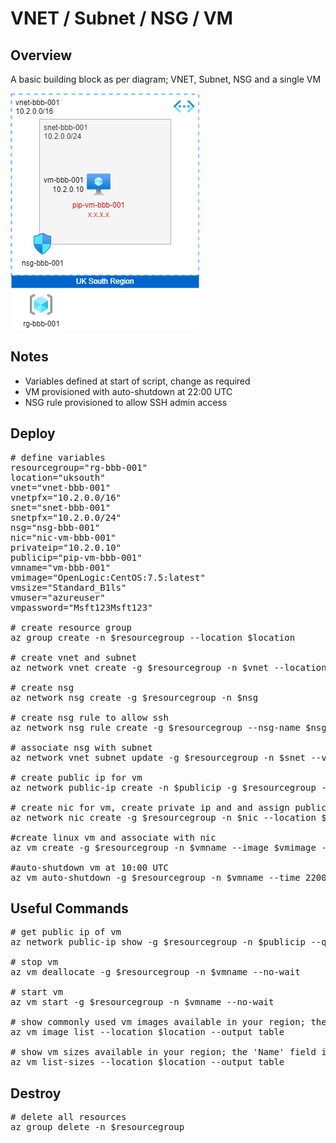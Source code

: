 # VNET / Subnet / NSG / VM

## Overview

A basic building block as per diagram; VNET, Subnet, NSG and a single VM 

![](vnet-subnet-nsg-vm.png)

## Notes

* Variables defined at start of script, change as required
* VM provisioned with auto-shutdown at 22:00 UTC
* NSG rule provisioned to allow SSH admin access

## Deploy

<pre lang="...">
# define variables
resourcegroup="rg-bbb-001"
location="uksouth"
vnet="vnet-bbb-001"
vnetpfx="10.2.0.0/16"
snet="snet-bbb-001"
snetpfx="10.2.0.0/24"
nsg="nsg-bbb-001"
nic="nic-vm-bbb-001"
privateip="10.2.0.10"
publicip="pip-vm-bbb-001"
vmname="vm-bbb-001"
vmimage="OpenLogic:CentOS:7.5:latest"
vmsize="Standard_B1ls"
vmuser="azureuser"
vmpassword="Msft123Msft123"

# create resource group
az group create -n $resourcegroup --location $location

# create vnet and subnet
az network vnet create -g $resourcegroup -n $vnet --location $location --address-prefixes $vnetpfx --subnet-name $snet --subnet-prefix $snetpfx

# create nsg
az network nsg create -g $resourcegroup -n $nsg

# create nsg rule to allow ssh
az network nsg rule create -g $resourcegroup --nsg-name $nsg -n AllowSSH --priority 1000 --source-address-prefixes '*' --source-port-ranges '*' --destination-address-prefixes $snetpfx --destination-port-range 22 --access Allow --protocol Tcp --description "Allow SSH"

# associate nsg with subnet
az network vnet subnet update -g $resourcegroup -n $snet --vnet-name $vnet --network-security-group $nsg

# create public ip for vm
az network public-ip create -n $publicip -g $resourcegroup --location $location --sku standard

# create nic for vm, create private ip and and assign public ip
az network nic create -g $resourcegroup -n $nic --location $location --subnet $snet --private-ip-address $privateip --vnet-name $vnet --public-ip-address $publicip

#create linux vm and associate with nic
az vm create -g $resourcegroup -n $vmname --image $vmimage --size $vmsize --admin-username $vmuser --admin-password $vmpassword --nics $nic

#auto-shutdown vm at 10:00 UTC
az vm auto-shutdown -g $resourcegroup -n $vmname --time 2200
</pre>

## Useful Commands
<pre lang="...">
# get public ip of vm
az network public-ip show -g $resourcegroup -n $publicip --query "{address: ipAddress}"

# stop vm
az vm deallocate -g $resourcegroup -n $vmname --no-wait

# start vm
az vm start -g $resourcegroup -n $vmname --no-wait

# show commonly used vm images available in your region; the 'Urn' field in the output is what to use as the --image variable when creating a vm
az vm image list --location $location --output table

# show vm sizes available in your region; the 'Name' field in the output is what to use as the --size variable when creating a vm
az vm list-sizes --location $location --output table
</pre>

## Destroy
<pre lang="...">
# delete all resources
az group delete -n $resourcegroup
</pre>

